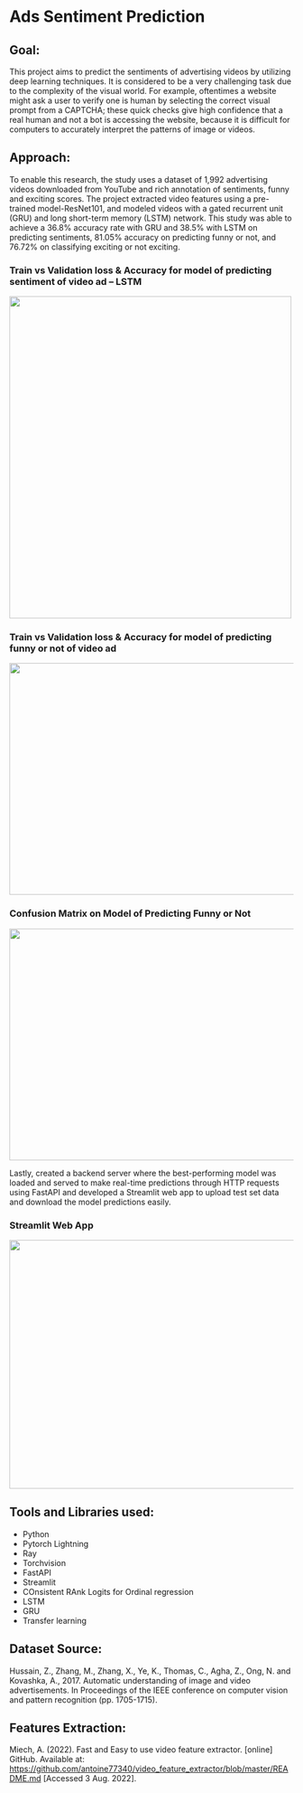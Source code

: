 # Ads Sentiment Prediction

## Goal: 
This project aims to predict the sentiments of advertising videos by utilizing deep learning techniques. It is considered to be a very challenging task due to the complexity of the visual world. For example, oftentimes a website might ask a user to verify one is human by selecting the correct visual prompt from a CAPTCHA; these quick checks give high confidence that a real human and not a bot is accessing the website, because it is difficult for computers to accurately interpret the patterns of image or videos. 

## Approach: 

To enable this research, the study uses a dataset of 1,992 advertising videos downloaded from YouTube and rich annotation of sentiments, funny and exciting scores. The project extracted video features using a pre-trained model-ResNet101, and modeled videos with a gated recurrent unit (GRU) and long short-term memory (LSTM) network. This study was able to achieve a 36.8% accuracy rate with GRU and 38.5% with LSTM on predicting sentiments, 81.05% accuracy on predicting funny or not, and 76.72% on classifying exciting or not exciting.

### Train vs Validation loss & Accuracy for model of predicting sentiment of video ad – LSTM
<img src="https://github.com/JolieFang/Ads_Sentiment_Predictor/blob/main/7_Results/Train_vs_Validation_LSTM.png" width="500" height="570">

### Train vs Validation loss & Accuracy for model of predicting funny or not of video ad
<img src="https://github.com/JolieFang/Ads_Sentiment_Predictor/blob/main/7_Results/Train_vs_Validation_Funny_not.png" width="510" height="410">

### Confusion Matrix on Model of Predicting Funny or Not
<img src="https://github.com/JolieFang/Ads_Sentiment_Predictor/blob/main/7_Results/CM_%20Predicting_Funny_Or_Not.png" width="510" height="410">

Lastly, created a backend server where the best-performing model was loaded and served to make real-time predictions through HTTP requests using FastAPI and developed a Streamlit web app to upload test set data and download the model predictions easily.

### Streamlit Web App
<img src="https://github.com/JolieFang/Ads_Sentiment_Predictor/blob/main/7_Results/Streamlit.png" width="540" height="440">

## Tools and Libraries used:
- Python
- Pytorch Lightning
- Ray 
- Torchvision
- FastAPI
- Streamlit
- COnsistent RAnk Logits for Ordinal regression
- LSTM
- GRU
- Transfer learning

## Dataset Source:
Hussain, Z., Zhang, M., Zhang, X., Ye, K., Thomas, C., Agha, Z., Ong, N. and Kovashka, A., 2017. Automatic understanding of image and video advertisements. In Proceedings of the IEEE conference on computer vision and pattern recognition (pp. 1705-1715).

## Features Extraction:
Miech, A. (2022). Fast and Easy to use video feature extractor. [online] GitHub. Available at: https://github.com/antoine77340/video_feature_extractor/blob/master/README.md [Accessed 3 Aug. 2022].

